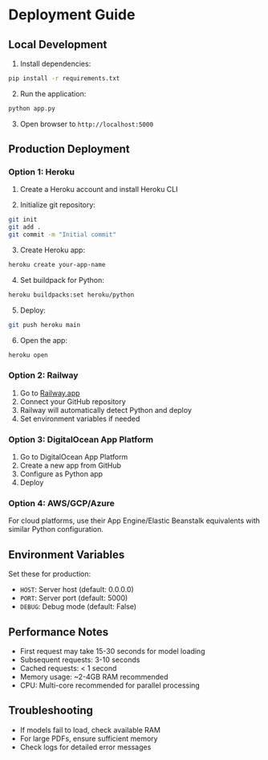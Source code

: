 # Deployment Guide

## Local Development

1. Install dependencies:
```bash
pip install -r requirements.txt
```

2. Run the application:
```bash
python app.py
```

3. Open browser to `http://localhost:5000`

## Production Deployment

### Option 1: Heroku

1. Create a Heroku account and install Heroku CLI

2. Initialize git repository:
```bash
git init
git add .
git commit -m "Initial commit"
```

3. Create Heroku app:
```bash
heroku create your-app-name
```

4. Set buildpack for Python:
```bash
heroku buildpacks:set heroku/python
```

5. Deploy:
```bash
git push heroku main
```

6. Open the app:
```bash
heroku open
```

### Option 2: Railway

1. Go to [Railway.app](https://railway.app)
2. Connect your GitHub repository
3. Railway will automatically detect Python and deploy
4. Set environment variables if needed

### Option 3: DigitalOcean App Platform

1. Go to DigitalOcean App Platform
2. Create a new app from GitHub
3. Configure as Python app
4. Deploy

### Option 4: AWS/GCP/Azure

For cloud platforms, use their App Engine/Elastic Beanstalk equivalents with similar Python configuration.

## Environment Variables

Set these for production:

- `HOST`: Server host (default: 0.0.0.0)
- `PORT`: Server port (default: 5000)
- `DEBUG`: Debug mode (default: False)

## Performance Notes

- First request may take 15-30 seconds for model loading
- Subsequent requests: 3-10 seconds
- Cached requests: < 1 second
- Memory usage: ~2-4GB RAM recommended
- CPU: Multi-core recommended for parallel processing

## Troubleshooting

- If models fail to load, check available RAM
- For large PDFs, ensure sufficient memory
- Check logs for detailed error messages